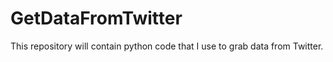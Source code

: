# GetDataFromTwitter
This repository will contain python code that I use to grab data from Twitter.
